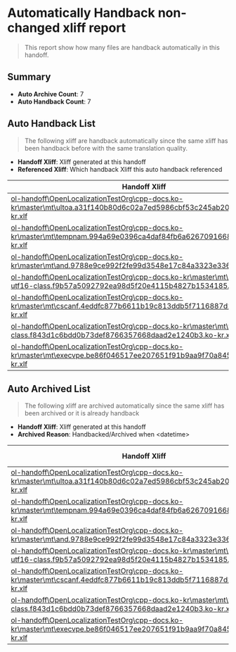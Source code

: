 # Automatically Handback non-changed xliff report
> This report show how many files are handback automatically in this handoff.

## Summary
* **Auto Archive Count**: 7
* **Auto Handback Count**: 7

## Auto Handback List
> The following xliff are handback automatically since the same xliff has been handback before with the same translation quality.

* **Handoff Xliff**: Xliff generated at this handoff
* **Referenced Xliff**: Which handback Xliff this auto handback referenced

| Handoff Xliff | Referenced Xliff | 
| --- | --- | 
| [ol-handoff\OpenLocalizationTestOrg\cpp-docs.ko-kr\master\mt\ultoa.a31f140b80d6c02a7ed5986cbf53c245ab20b4ab.ko-kr.xlf](https://github.com/OpenLocalizationTestOrg/cpp-docs.handoff/blob/ce0c34a21ac0ee2d22c7f0f55f6dcaeaca6866ce/ol-handoff/OpenLocalizationTestOrg/cpp-docs.ko-kr/master/mt/ultoa.a31f140b80d6c02a7ed5986cbf53c245ab20b4ab.ko-kr.xlf) | [ol-handback\OpenLocalizationTestOrg\cpp-docs.ko-kr\master\mt\ultoa.a31f140b80d6c02a7ed5986cbf53c245ab20b4ab.ko-kr.xlf](https://github.com/OpenLocalizationTestOrg/cpp-docs.handback/blob/018b7f90e24e65ac4ba58fa7fbb402edfcbf0fa3/ol-handback/OpenLocalizationTestOrg/cpp-docs.ko-kr/master/mt/ultoa.a31f140b80d6c02a7ed5986cbf53c245ab20b4ab.ko-kr.xlf) | 
| [ol-handoff\OpenLocalizationTestOrg\cpp-docs.ko-kr\master\mt\tempnam.994a69e0396ca4daf84fb6a62670916687d4111d.ko-kr.xlf](https://github.com/OpenLocalizationTestOrg/cpp-docs.handoff/blob/ce0c34a21ac0ee2d22c7f0f55f6dcaeaca6866ce/ol-handoff/OpenLocalizationTestOrg/cpp-docs.ko-kr/master/mt/tempnam.994a69e0396ca4daf84fb6a62670916687d4111d.ko-kr.xlf) | [ol-handback\OpenLocalizationTestOrg\cpp-docs.ko-kr\master\mt\tempnam.994a69e0396ca4daf84fb6a62670916687d4111d.ko-kr.xlf](https://github.com/OpenLocalizationTestOrg/cpp-docs.handback/blob/018b7f90e24e65ac4ba58fa7fbb402edfcbf0fa3/ol-handback/OpenLocalizationTestOrg/cpp-docs.ko-kr/master/mt/tempnam.994a69e0396ca4daf84fb6a62670916687d4111d.ko-kr.xlf) | 
| [ol-handoff\OpenLocalizationTestOrg\cpp-docs.ko-kr\master\mt\and.9788e9ce992f2fe99d3548e17c84a3323e336c05.ko-kr.xlf](https://github.com/OpenLocalizationTestOrg/cpp-docs.handoff/blob/ce0c34a21ac0ee2d22c7f0f55f6dcaeaca6866ce/ol-handoff/OpenLocalizationTestOrg/cpp-docs.ko-kr/master/mt/and.9788e9ce992f2fe99d3548e17c84a3323e336c05.ko-kr.xlf) | [ol-handback\OpenLocalizationTestOrg\cpp-docs.ko-kr\master\mt\and.9788e9ce992f2fe99d3548e17c84a3323e336c05.ko-kr.xlf](https://github.com/OpenLocalizationTestOrg/cpp-docs.handback/blob/018b7f90e24e65ac4ba58fa7fbb402edfcbf0fa3/ol-handback/OpenLocalizationTestOrg/cpp-docs.ko-kr/master/mt/and.9788e9ce992f2fe99d3548e17c84a3323e336c05.ko-kr.xlf) | 
| [ol-handoff\OpenLocalizationTestOrg\cpp-docs.ko-kr\master\mt\codecvt-utf16-class.f9b57a5092792ea98d5f20e4115b4827b1534185.ko-kr.xlf](https://github.com/OpenLocalizationTestOrg/cpp-docs.handoff/blob/ce0c34a21ac0ee2d22c7f0f55f6dcaeaca6866ce/ol-handoff/OpenLocalizationTestOrg/cpp-docs.ko-kr/master/mt/codecvt-utf16-class.f9b57a5092792ea98d5f20e4115b4827b1534185.ko-kr.xlf) | [ol-handback\OpenLocalizationTestOrg\cpp-docs.ko-kr\master\mt\codecvt-utf16-class.f9b57a5092792ea98d5f20e4115b4827b1534185.ko-kr.xlf](https://github.com/OpenLocalizationTestOrg/cpp-docs.handback/blob/018b7f90e24e65ac4ba58fa7fbb402edfcbf0fa3/ol-handback/OpenLocalizationTestOrg/cpp-docs.ko-kr/master/mt/codecvt-utf16-class.f9b57a5092792ea98d5f20e4115b4827b1534185.ko-kr.xlf) | 
| [ol-handoff\OpenLocalizationTestOrg\cpp-docs.ko-kr\master\mt\cscanf.4eddfc877b6611b19c813ddb5f7116887d13c6d3.ko-kr.xlf](https://github.com/OpenLocalizationTestOrg/cpp-docs.handoff/blob/ce0c34a21ac0ee2d22c7f0f55f6dcaeaca6866ce/ol-handoff/OpenLocalizationTestOrg/cpp-docs.ko-kr/master/mt/cscanf.4eddfc877b6611b19c813ddb5f7116887d13c6d3.ko-kr.xlf) | [ol-handback\OpenLocalizationTestOrg\cpp-docs.ko-kr\master\mt\cscanf.4eddfc877b6611b19c813ddb5f7116887d13c6d3.ko-kr.xlf](https://github.com/OpenLocalizationTestOrg/cpp-docs.handback/blob/018b7f90e24e65ac4ba58fa7fbb402edfcbf0fa3/ol-handback/OpenLocalizationTestOrg/cpp-docs.ko-kr/master/mt/cscanf.4eddfc877b6611b19c813ddb5f7116887d13c6d3.ko-kr.xlf) | 
| [ol-handoff\OpenLocalizationTestOrg\cpp-docs.ko-kr\master\mt\file-status-class.f843d1c6bdd0b73def8766357668daad2e1240b3.ko-kr.xlf](https://github.com/OpenLocalizationTestOrg/cpp-docs.handoff/blob/ce0c34a21ac0ee2d22c7f0f55f6dcaeaca6866ce/ol-handoff/OpenLocalizationTestOrg/cpp-docs.ko-kr/master/mt/file-status-class.f843d1c6bdd0b73def8766357668daad2e1240b3.ko-kr.xlf) | [ol-handback\OpenLocalizationTestOrg\cpp-docs.ko-kr\master\mt\file-status-class.f843d1c6bdd0b73def8766357668daad2e1240b3.ko-kr.xlf](https://github.com/OpenLocalizationTestOrg/cpp-docs.handback/blob/018b7f90e24e65ac4ba58fa7fbb402edfcbf0fa3/ol-handback/OpenLocalizationTestOrg/cpp-docs.ko-kr/master/mt/file-status-class.f843d1c6bdd0b73def8766357668daad2e1240b3.ko-kr.xlf) | 
| [ol-handoff\OpenLocalizationTestOrg\cpp-docs.ko-kr\master\mt\execvpe.be86f046517ee207651f91b9aa9f70a845ccd356.ko-kr.xlf](https://github.com/OpenLocalizationTestOrg/cpp-docs.handoff/blob/ce0c34a21ac0ee2d22c7f0f55f6dcaeaca6866ce/ol-handoff/OpenLocalizationTestOrg/cpp-docs.ko-kr/master/mt/execvpe.be86f046517ee207651f91b9aa9f70a845ccd356.ko-kr.xlf) | [ol-handback\OpenLocalizationTestOrg\cpp-docs.ko-kr\master\mt\execvpe.be86f046517ee207651f91b9aa9f70a845ccd356.ko-kr.xlf](https://github.com/OpenLocalizationTestOrg/cpp-docs.handback/blob/018b7f90e24e65ac4ba58fa7fbb402edfcbf0fa3/ol-handback/OpenLocalizationTestOrg/cpp-docs.ko-kr/master/mt/execvpe.be86f046517ee207651f91b9aa9f70a845ccd356.ko-kr.xlf) | 

## Auto Archived List
> The following xliff are archived automatically since the same xliff has been archived or it is already handback

* **Handoff Xliff**: Xliff generated at this handoff
* **Archived Reason**: Handbacked/Archived when &lt;datetime&gt;

| Handoff Xliff | Archived Reason | 
| --- | --- | 
| [ol-handoff\OpenLocalizationTestOrg\cpp-docs.ko-kr\master\mt\ultoa.a31f140b80d6c02a7ed5986cbf53c245ab20b4ab.ko-kr.xlf](https://github.com/OpenLocalizationTestOrg/cpp-docs.handoff/blob/ce0c34a21ac0ee2d22c7f0f55f6dcaeaca6866ce/ol-handoff/OpenLocalizationTestOrg/cpp-docs.ko-kr/master/mt/ultoa.a31f140b80d6c02a7ed5986cbf53c245ab20b4ab.ko-kr.xlf) | Handbacked | 
| [ol-handoff\OpenLocalizationTestOrg\cpp-docs.ko-kr\master\mt\tempnam.994a69e0396ca4daf84fb6a62670916687d4111d.ko-kr.xlf](https://github.com/OpenLocalizationTestOrg/cpp-docs.handoff/blob/ce0c34a21ac0ee2d22c7f0f55f6dcaeaca6866ce/ol-handoff/OpenLocalizationTestOrg/cpp-docs.ko-kr/master/mt/tempnam.994a69e0396ca4daf84fb6a62670916687d4111d.ko-kr.xlf) | Handbacked | 
| [ol-handoff\OpenLocalizationTestOrg\cpp-docs.ko-kr\master\mt\and.9788e9ce992f2fe99d3548e17c84a3323e336c05.ko-kr.xlf](https://github.com/OpenLocalizationTestOrg/cpp-docs.handoff/blob/ce0c34a21ac0ee2d22c7f0f55f6dcaeaca6866ce/ol-handoff/OpenLocalizationTestOrg/cpp-docs.ko-kr/master/mt/and.9788e9ce992f2fe99d3548e17c84a3323e336c05.ko-kr.xlf) | Handbacked | 
| [ol-handoff\OpenLocalizationTestOrg\cpp-docs.ko-kr\master\mt\codecvt-utf16-class.f9b57a5092792ea98d5f20e4115b4827b1534185.ko-kr.xlf](https://github.com/OpenLocalizationTestOrg/cpp-docs.handoff/blob/ce0c34a21ac0ee2d22c7f0f55f6dcaeaca6866ce/ol-handoff/OpenLocalizationTestOrg/cpp-docs.ko-kr/master/mt/codecvt-utf16-class.f9b57a5092792ea98d5f20e4115b4827b1534185.ko-kr.xlf) | Handbacked | 
| [ol-handoff\OpenLocalizationTestOrg\cpp-docs.ko-kr\master\mt\cscanf.4eddfc877b6611b19c813ddb5f7116887d13c6d3.ko-kr.xlf](https://github.com/OpenLocalizationTestOrg/cpp-docs.handoff/blob/ce0c34a21ac0ee2d22c7f0f55f6dcaeaca6866ce/ol-handoff/OpenLocalizationTestOrg/cpp-docs.ko-kr/master/mt/cscanf.4eddfc877b6611b19c813ddb5f7116887d13c6d3.ko-kr.xlf) | Handbacked | 
| [ol-handoff\OpenLocalizationTestOrg\cpp-docs.ko-kr\master\mt\file-status-class.f843d1c6bdd0b73def8766357668daad2e1240b3.ko-kr.xlf](https://github.com/OpenLocalizationTestOrg/cpp-docs.handoff/blob/ce0c34a21ac0ee2d22c7f0f55f6dcaeaca6866ce/ol-handoff/OpenLocalizationTestOrg/cpp-docs.ko-kr/master/mt/file-status-class.f843d1c6bdd0b73def8766357668daad2e1240b3.ko-kr.xlf) | Handbacked | 
| [ol-handoff\OpenLocalizationTestOrg\cpp-docs.ko-kr\master\mt\execvpe.be86f046517ee207651f91b9aa9f70a845ccd356.ko-kr.xlf](https://github.com/OpenLocalizationTestOrg/cpp-docs.handoff/blob/ce0c34a21ac0ee2d22c7f0f55f6dcaeaca6866ce/ol-handoff/OpenLocalizationTestOrg/cpp-docs.ko-kr/master/mt/execvpe.be86f046517ee207651f91b9aa9f70a845ccd356.ko-kr.xlf) | Handbacked | 

